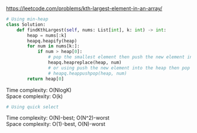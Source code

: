 <https://leetcode.com/problems/kth-largest-element-in-an-array/>
```python
# Using min-heap
class Solution:
    def findKthLargest(self, nums: List[int], k: int) -> int:
        heap = nums[:k]
        heapq.heapify(heap)
        for num in nums[k:]:
            if num > heap[0]:
                # pop the smallest element then push the new element into the headp
                heapq.heapreplace(heap, num)
                # or using push the new element into the heap then pop the smallest element
                # heapq.heappushpop(heap, num)
        return heap[0]
```
Time complexity: O(NlogK)  
Space complexity: O(k)

```python
# Using quick select

```
Time complexity: O(N)-best; O(N^2)-worst  
Space complexity: O(1)-best, O(N)-worst
